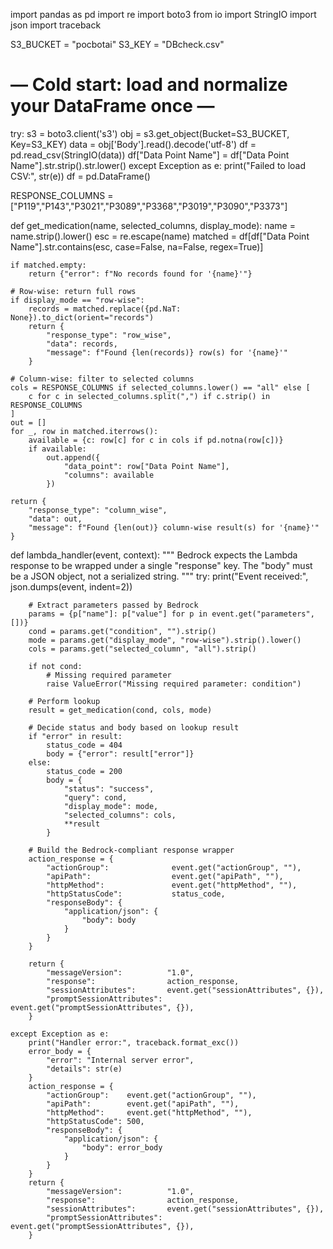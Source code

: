 import pandas as pd
import re
import boto3
from io import StringIO
import json
import traceback

S3_BUCKET = "pocbotai"
S3_KEY = "DBcheck.csv"

# — Cold start: load and normalize your DataFrame once —
try:
    s3 = boto3.client('s3')
    obj = s3.get_object(Bucket=S3_BUCKET, Key=S3_KEY)
    data = obj['Body'].read().decode('utf-8')
    df = pd.read_csv(StringIO(data))
    df["Data Point Name"] = df["Data Point Name"].str.strip().str.lower()
except Exception as e:
    print("Failed to load CSV:", str(e))
    df = pd.DataFrame()

RESPONSE_COLUMNS = ["P119","P143","P3021","P3089","P3368","P3019","P3090","P3373"]

def get_medication(name, selected_columns, display_mode):
    name = name.strip().lower()
    esc = re.escape(name)
    matched = df[df["Data Point Name"].str.contains(esc, case=False, na=False, regex=True)]

    if matched.empty:
        return {"error": f"No records found for '{name}'"}

    # Row-wise: return full rows
    if display_mode == "row-wise":
        records = matched.replace({pd.NaT: None}).to_dict(orient="records")
        return {
            "response_type": "row_wise",
            "data": records,
            "message": f"Found {len(records)} row(s) for '{name}'"
        }

    # Column-wise: filter to selected columns
    cols = RESPONSE_COLUMNS if selected_columns.lower() == "all" else [
        c for c in selected_columns.split(",") if c.strip() in RESPONSE_COLUMNS
    ]
    out = []
    for _, row in matched.iterrows():
        available = {c: row[c] for c in cols if pd.notna(row[c])}
        if available:
            out.append({
                "data_point": row["Data Point Name"],
                "columns": available
            })

    return {
        "response_type": "column_wise",
        "data": out,
        "message": f"Found {len(out)} column-wise result(s) for '{name}'"
    }

def lambda_handler(event, context):
    """
    Bedrock expects the Lambda response to be wrapped under a single "response" key.
    The "body" must be a JSON object, not a serialized string.
    """
    try:
        print("Event received:", json.dumps(event, indent=2))

        # Extract parameters passed by Bedrock
        params = {p["name"]: p["value"] for p in event.get("parameters", [])}
        cond = params.get("condition", "").strip()
        mode = params.get("display_mode", "row-wise").strip().lower()
        cols = params.get("selected_column", "all").strip()

        if not cond:
            # Missing required parameter
            raise ValueError("Missing required parameter: condition")

        # Perform lookup
        result = get_medication(cond, cols, mode)

        # Decide status and body based on lookup result
        if "error" in result:
            status_code = 404
            body = {"error": result["error"]}
        else:
            status_code = 200
            body = {
                "status": "success",
                "query": cond,
                "display_mode": mode,
                "selected_columns": cols,
                **result
            }

        # Build the Bedrock‐compliant response wrapper
        action_response = {
            "actionGroup":              event.get("actionGroup", ""),
            "apiPath":                  event.get("apiPath", ""),
            "httpMethod":               event.get("httpMethod", ""),
            "httpStatusCode":           status_code,
            "responseBody": {
                "application/json": {
                    "body": body
                }
            }
        }

        return {
            "messageVersion":          "1.0",
            "response":                action_response,
            "sessionAttributes":       event.get("sessionAttributes", {}),
            "promptSessionAttributes": event.get("promptSessionAttributes", {}),
        }

    except Exception as e:
        print("Handler error:", traceback.format_exc())
        error_body = {
            "error": "Internal server error",
            "details": str(e)
        }
        action_response = {
            "actionGroup":    event.get("actionGroup", ""),
            "apiPath":        event.get("apiPath", ""),
            "httpMethod":     event.get("httpMethod", ""),
            "httpStatusCode": 500,
            "responseBody": {
                "application/json": {
                    "body": error_body
                }
            }
        }
        return {
            "messageVersion":          "1.0",
            "response":                action_response,
            "sessionAttributes":       event.get("sessionAttributes", {}),
            "promptSessionAttributes": event.get("promptSessionAttributes", {}),
        }
